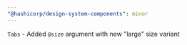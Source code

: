 ```yaml
---
"@hashicorp/design-system-components": minor
---
```


`Tabs` - Added `@size` argument with new "large" size variant
